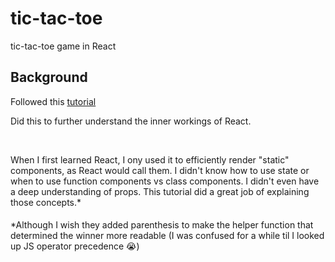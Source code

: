 # tic-tac-toe

tic-tac-toe game in React

## Background

Followed this [tutorial](https://reactjs.org/tutorial/tutorial.html)

Did this to further understand the inner workings of React.<br>

<br>

When I first learned React, I ony used it to efficiently render "static" components, as React would call them. I didn't know how to use state or when to use function components vs class components. I didn't even have a deep understanding of props. This tutorial did a great job of explaining those concepts.*



####
\*Although I wish they added parenthesis to make the helper function that determined the winner more readable (I was confused for a while til I looked up JS operator precedence 😭)

